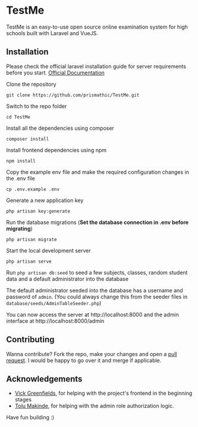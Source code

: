 # TestMe

TestMe is an easy-to-use open source online examination system for high schools built with Laravel and VueJS.

## Installation

Please check the official laravel installation guide for server requirements before you start. [Official Documentation](https://laravel.com/docs/7.x/installation)


Clone the repository

    git clone https://github.com/prismathic/TestMe.git

Switch to the repo folder

    cd TestMe

Install all the dependencies using composer

    composer install

Install frontend dependencies using npm

    npm install

Copy the example env file and make the required configuration changes in the .env file

    cp .env.example .env

Generate a new application key

    php artisan key:generate

Run the database migrations (**Set the database connection in .env before migrating**)

    php artisan migrate

Start the local development server

    php artisan serve

Run `php artisan db:seed` to seed a few subjects, classes, random student data and a default administrator into the database

The default administrator seeded into the database has a username and password of `admin`. (You could always change this from the seeder files in `database/seeds/AdminTableSeeder.php`)

You can now access the server at http://localhost:8000 and the admin interface at http://localhost:8000/admin

## Contributing

Wanna contribute? Fork the repo, make your changes and open a [pull request](https://github.com/prismathic/TestMe/pulls). I would be happy to go over it and merge if applicable.

## Acknowledgements

 - [Vick Greenfields](https://github.com/akintoluvic), for helping with the project's frontend in the beginning stages
 - [Tolu Makinde](https://github.com/Tmakinde), for helping with the admin role authorization logic.


Have fun building :)
